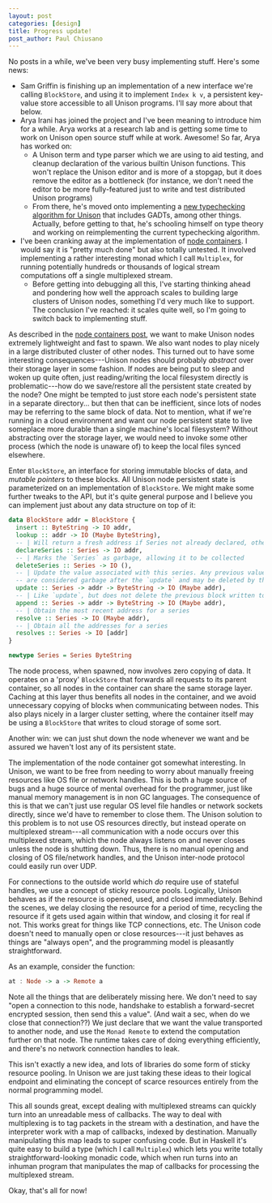 ```yaml
---
layout: post
categories: [design]
title: Progress update!
post_author: Paul Chiusano
---
```


No posts in a while, we've been very busy implementing stuff. Here's some news:

* Sam Griffin is finishing up an implementation of a new interface we're calling `BlockStore`, and using it to implement `Index k v`, a persistent key-value store accessible to all Unison programs. I'll say more about that below.
* Arya Irani has joined the project and I've been meaning to introduce him for a while. Arya works at a research lab and is getting some time to work on Unison open source stuff while at work. Awesome! So far, Arya has worked on:
  * A Unison term and type parser which we are using to aid testing, and cleanup declaration of the various builtin Unison functions. This won't replace the Unison editor and is more of a stopgap, but it does remove the editor as a bottleneck (for instance, we don't need the editor to be more fully-featured just to write and test distributed Unison programs)
  * From there, he's moved onto implementing a [new typechecking algorithm for Unison](http://semantic-domain.blogspot.com/2015/03/new-draft-sound-and-complete.html) that includes GADTs, among other things. Actually, before getting to that, he's schooling himself on type theory and working on reimplementing the current typechecking algorithm.
* I've been cranking away at the implementation of [node containers](/2016-06-17/node-containers.html#post-start). I would say it is "pretty much done" but also totally untested. It involved implementing a rather interesting monad which I call `Multiplex`, for running potentially hundreds or thousands of logical stream computations off a single multiplexed stream.
  * Before getting into debugging all this, I've starting thinking ahead and pondering how well the approach scales to building large clusters of Unison nodes, something I'd very much like to support. The conclusion I've reached: it scales quite well, so I'm going to switch back to implementing stuff.

As described in the [node containers post](/2016-06-17/node-containers.html#post-start), we want to make Unison nodes extremely lightweight and fast to spawn. We also want nodes to play nicely in a large distributed cluster of other nodes. This turned out to have some interesting consequences---Unison nodes should probably _abstract_ over their storage layer in some fashion. If nodes are being put to sleep and woken up quite often, just reading/writing the local filesystem directly is problematic---how do we save/restore all the persistent state created by the node? One might be tempted to just store each node's persistent state in a separate directory... but then that can be inefficient, since lots of nodes may be referring to the same block of data. Not to mention, what if we're running in a cloud environment and want our node persistent state to live someplace more durable than a single machine's local filesystem? Without abstracting over the storage layer, we would need to invoke some other process (which the node is unaware of) to keep the local files synced elsewhere.

Enter `BlockStore`, an interface for storing immutable blocks of data, and _mutable pointers_ to these blocks. All Unison node persistent state is parameterized on an implementation of `BlockStore`. We might make some further tweaks to the API, but it's quite general purpose and I believe you can implement just about any data structure on top of it:

```Haskell
data BlockStore addr = BlockStore {
  insert :: ByteString -> IO addr,
  lookup :: addr -> IO (Maybe ByteString),
  -- | Will return a fresh address if Series not already declared, otherwise returns the result of `resolve`
  declareSeries :: Series -> IO addr,
  -- | Marks the `Series` as garbage, allowing it to be collected
  deleteSeries :: Series -> IO (),
  -- | Update the value associated with this series. Any previous value(s) for the series
  -- are considered garbage after the `update` and may be deleted by the store.
  update :: Series -> addr -> ByteString -> IO (Maybe addr),
  -- | Like `update`, but does not delete the previous block written to the series
  append :: Series -> addr -> ByteString -> IO (Maybe addr),
  -- | Obtain the most recent address for a series
  resolve :: Series -> IO (Maybe addr),
  -- | Obtain all the addresses for a series
  resolves :: Series -> IO [addr]
}

newtype Series = Series ByteString
```

The node process, when spawned, now involves zero copying of data. It operates on a 'proxy' `BlockStore` that forwards all requests to its parent container, so all nodes in the container can share the same storage layer. Caching at this layer thus benefits all nodes in the container, and we avoid unnecessary copying of blocks when communicating between nodes. This also plays nicely in a larger cluster setting, where the container itself may be using a `BlockStore` that writes to cloud storage of some sort.

Another win: we can just shut down the node whenever we want and be assured we haven't lost any of its persistent state.

The implementation of the node container got somewhat interesting. In Unison, we want to be free from needing to worry about manually freeing resources like OS file or network handles. This is both a huge source of bugs and a huge source of mental overhead for the programmer, just like manual memory management is in non GC languages. The consequence of this is that we can't just use regular OS level file handles or network sockets directly, since we'd have to remember to close them. The Unison solution to this problem is to not use OS resources directly, but instead operate on multiplexed stream---all communication with a node occurs over this multiplexed stream, which the node always listens on and never closes unless the node is shutting down. Thus, there is no manual opening and closing of OS file/network handles, and the Unison inter-node protocol could easily run over UDP.

For connections to the outside world which _do_ require use of stateful handles, we use a concept of sticky resource pools. Logically, Unison behaves as if the resource is opened, used, and closed immediately. Behind the scenes, we delay closing the resource for a period of time, recycling the resource if it gets used again within that window, and closing it for real if not. This works great for things like TCP connections, etc. The Unison code doesn't need to manually open or close resources---it just behaves as things are "always open", and the programming model is pleasantly straightforward.

As an example, consider the function:

```Haskell
at : Node -> a -> Remote a
```

Note all the things that are deliberately missing here. We don't need to say "open a connection to this node, handshake to establish a forward-secret encrypted session, then send this `a` value". (And wait a sec, when do we close that connection??) We just declare that we want the value transported to another node, and use the `Monad Remote` to extend the computation further on that node. The runtime takes care of doing everything efficiently, and there's no network connection handles to leak.

This isn't exactly a new idea, and lots of libraries do some form of sticky resource pooling. In Unison we are just taking these ideas to their logical endpoint and eliminating the concept of scarce resources entirely from the normal programming model. 

This all sounds great, except dealing with multiplexed streams can quickly turn into an unreadable mess of callbacks. The way to deal with multiplexing is to tag packets in the stream with a destination, and have the interpreter work with a map of callbacks, indexed by destination. Manually manipulating this map leads to super confusing code. But in Haskell it's quite easy to build a type (which I call `Multiplex`) which lets you write totally straightforward-looking monadic code, which when run turns into an inhuman program that manipulates the map of callbacks for processing the multiplexed stream. 

Okay, that's all for now!
